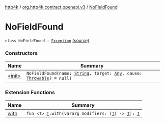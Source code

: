 [http4k](../../index.md) / [org.http4k.contract.openapi.v3](../index.md) / [NoFieldFound](./index.md)

# NoFieldFound

`class NoFieldFound : `[`Exception`](https://kotlinlang.org/api/latest/jvm/stdlib/kotlin/-exception/index.html) [(source)](https://github.com/http4k/http4k/blob/master/http4k-contract/src/main/kotlin/org/http4k/contract/openapi/v3/FieldRetrieval.kt#L41)

### Constructors

| Name | Summary |
|---|---|
| [&lt;init&gt;](-init-.md) | `NoFieldFound(name: `[`String`](https://kotlinlang.org/api/latest/jvm/stdlib/kotlin/-string/index.html)`, target: `[`Any`](https://kotlinlang.org/api/latest/jvm/stdlib/kotlin/-any/index.html)`, cause: `[`Throwable`](https://kotlinlang.org/api/latest/jvm/stdlib/kotlin/-throwable/index.html)`? = null)` |

### Extension Functions

| Name | Summary |
|---|---|
| [with](../../org.http4k.core/with.md) | `fun <T> `[`T`](../../org.http4k.core/with.md#T)`.with(vararg modifiers: (`[`T`](../../org.http4k.core/with.md#T)`) -> `[`T`](../../org.http4k.core/with.md#T)`): `[`T`](../../org.http4k.core/with.md#T) |

